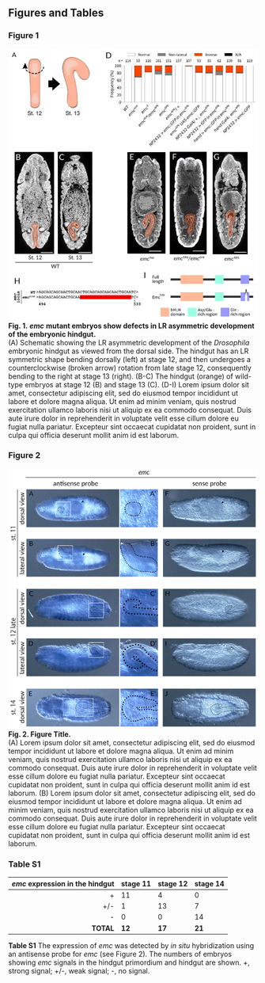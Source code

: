 ## Figures and Tables

### Figure 1

![](./img/fig1.jpg)  
**Fig. 1.** ***emc*** **mutant embryos show defects in LR asymmetric development of the embryonic hindgut.**  
(A)
Schematic showing the LR asymmetric development of the *Drosophila* embryonic hindgut as viewed from the dorsal side.
The hindgut has an LR symmetric shape bending dorsally (left) at stage 12, and then undergoes a counterclockwise (broken arrow) rotation from late stage 12, consequently bending to the right at stage 13 (right).
(B-C)
The hindgut (orange) of wild-type embryos at stage 12 (B) and stage 13 (C).
(D-I)
Lorem ipsum dolor sit amet, consectetur adipiscing elit, sed do eiusmod tempor incididunt ut labore et dolore magna aliqua.
Ut enim ad minim veniam, quis nostrud exercitation ullamco laboris nisi ut aliquip ex ea commodo consequat.
Duis aute irure dolor in reprehenderit in voluptate velit esse cillum dolore eu fugiat nulla pariatur.
Excepteur sint occaecat cupidatat non proident, sunt in culpa qui officia deserunt mollit anim id est laborum.

### Figure 2

![](./img/fig2.jpg)  
**Fig. 2. Figure Title.**  
(A)
Lorem ipsum dolor sit amet, consectetur adipiscing elit, sed do eiusmod tempor incididunt ut labore et dolore magna aliqua.
Ut enim ad minim veniam, quis nostrud exercitation ullamco laboris nisi ut aliquip ex ea commodo consequat.
Duis aute irure dolor in reprehenderit in voluptate velit esse cillum dolore eu fugiat nulla pariatur.
Excepteur sint occaecat cupidatat non proident, sunt in culpa qui officia deserunt mollit anim id est laborum.
(B)
Lorem ipsum dolor sit amet, consectetur adipiscing elit, sed do eiusmod tempor incididunt ut labore et dolore magna aliqua.
Ut enim ad minim veniam, quis nostrud exercitation ullamco laboris nisi ut aliquip ex ea commodo consequat.
Duis aute irure dolor in reprehenderit in voluptate velit esse cillum dolore eu fugiat nulla pariatur.
Excepteur sint occaecat cupidatat non proident, sunt in culpa qui officia deserunt mollit anim id est laborum.

### Table S1

| *emc* expression in the hindgut | stage 11   | stage 12   | stage 14   |
| ------------------------------: | :--------- | :--------- | :--------- |
| +                               | 11         | 4          | 0          |
| +/-                             | 1          | 13         | 7          |
| -                               | 0          | 0          | 14         |
| **TOTAL**                       | **12**     | **17**     | **21**     |

**Table S1**
The expression of *emc* was detected by *in situ* hybridization using an antisense probe for *emc* (see Figure 2).
The numbers of embryos showing *emc* signals in the hindgut primordium and hindgut are shown.
+, strong signal;
+/-, weak signal;
-, no signal.

